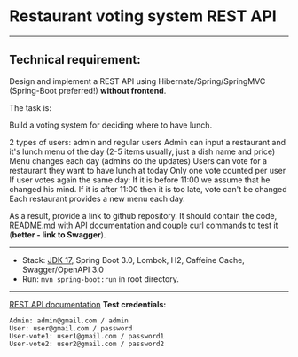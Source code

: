 # Restaurant voting system REST API
__________________________________________________________

## Technical requirement:
Design and implement a REST API using Hibernate/Spring/SpringMVC (Spring-Boot preferred!) **without frontend**.

The task is:

Build a voting system for deciding where to have lunch.

2 types of users: admin and regular users
Admin can input a restaurant and it's lunch menu of the day (2-5 items usually, just a dish name and price)
Menu changes each day (admins do the updates)
Users can vote for a restaurant they want to have lunch at today
Only one vote counted per user
If user votes again the same day:
If it is before 11:00 we assume that he changed his mind.
If it is after 11:00 then it is too late, vote can't be changed
Each restaurant provides a new menu each day.

As a result, provide a link to github repository. It should contain the code, README.md with API documentation and couple curl commands to test it (**better - link to Swagger**).

-------------------------------------------------------------
* Stack: [JDK 17](http://jdk.java.net/17/), Spring Boot 3.0, Lombok, H2, Caffeine Cache, Swagger/OpenAPI 3.0
* Run: `mvn spring-boot:run` in root directory.
-----------------------------------------------------

[REST API documentation](http://localhost:8080/swagger-ui/index.html)
**Test credentials:**
```
Admin: admin@gmail.com / admin
User: user@gmail.com / password
User-vote1: user1@gmail.com / password1
User-vote2: user2@gmail.com / password2
```